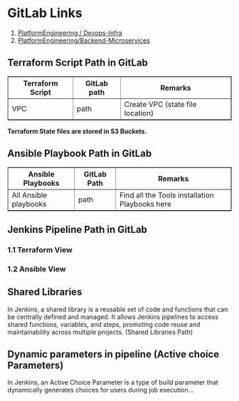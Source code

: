 <!DOCTYPE html>
<html lang="en">
<head>
    <meta charset="UTF-8">
    <meta name="viewport" content="width=device-width, initial-scale=1.0">
    <title>Platform Engineering Documentation</title>
</head>
<body>

<h1>GitLab Links</h1>
<ol>
    <li><a href="GitLab-Link-1">PlatformEngineering / Devops-Infra</a></li>
    <li><a href="GitLab-Link-2">PlatformEngineering/Backend-Microservices</a></li>
</ol>

<h2>Terraform Script Path in GitLab</h2>
<table border="1">
    <tr>
        <th>Terraform Script</th>
        <th>GitLab path</th>
        <th>Remarks</th>
    </tr>
    <tr>
        <td>VPC</td>
        <td>path</td>
        <td>Create VPC (state file location)</td>
    </tr>
    <!-- Repeat similar rows for other Terraform scripts -->
</table>

<p><strong>Terraform State files are stored in S3 Buckets.</strong></p>

<h2>Ansible Playbook Path in GitLab</h2>
<table border="1">
    <tr>
        <th>Ansible Playbooks</th>
        <th>GitLab Path</th>
        <th>Remarks</th>
    </tr>
    <tr>
        <td>All Ansible playbooks</td>
        <td>path</td>
        <td>Find all the Tools installation Playbooks here</td>
    </tr>
    <!-- Repeat similar rows for other Ansible Playbooks -->
</table>

<h2>Jenkins Pipeline Path in GitLab</h2>
<!-- Repeat the same structure for Jenkins Pipeline -->

<h3>1.1 Terraform View</h3>
<!-- Repeat the same structure for Terraform View -->

<h3>1.2 Ansible View</h3>
<!-- Repeat the same structure for Ansible View -->

<!-- Repeat similar structures for other views -->

<h2>Shared Libraries</h2>
<p>In Jenkins, a shared library is a reusable set of code and functions that can be centrally defined and managed. It allows Jenkins pipelines to access shared functions, variables, and steps, promoting code reuse and maintainability across multiple projects. (Shared Libraries Path)</p>

<h2>Dynamic parameters in pipeline (Active choice Parameters)</h2>
<p>In Jenkins, an Active Choice Parameter is a type of build parameter that dynamically generates choices for users during job execution...</p>
<!-- Repeat similar structures for Dynamic parameters -->

<!-- Add more sections as needed -->

</body>
</html>
